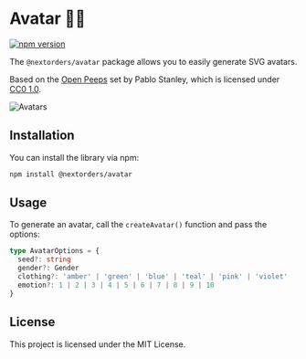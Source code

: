 # Avatar 👩‍🎨

[![npm version](https://badge.fury.io/js/%40nextorders%2Favatar.svg)](https://badge.fury.io/js/%40nextorders%2Favatar)

The `@nextorders/avatar` package allows you to easily generate SVG avatars.

Based on the [Open Peeps](https://www.openpeeps.com/) set by Pablo Stanley, which is licensed under [CC0 1.0](https://creativecommons.org/publicdomain/zero/1.0/).

![Avatars](https://github.com/user-attachments/assets/b4921fb0-97b9-4ccc-af64-9f81f1ba07a8)

## Installation

You can install the library via npm:

```bash
npm install @nextorders/avatar
```

## Usage

To generate an avatar, call the `createAvatar()` function and pass the options:

```typescript
type AvatarOptions = {
  seed?: string
  gender?: Gender
  clothing?: 'amber' | 'green' | 'blue' | 'teal' | 'pink' | 'violet'
  emotion?: 1 | 2 | 3 | 4 | 5 | 6 | 7 | 8 | 9 | 10
}
```

## License

This project is licensed under the MIT License.
